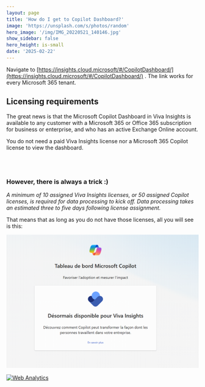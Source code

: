 ```yaml
---
layout: page
title: 'How do I get to Copilot Dashboard?'
image: 'https://unsplash.com/s/photos/random'
hero_image: '/img/IMG_20220521_140146.jpg'
show_sidebar: false
hero_height: is-small
date: '2025-02-22'
---
```



Navigate to [https://insights.cloud.microsoft/#/CopilotDashboard/](https://insights.cloud.microsoft/#/CopilotDashboard/) . The link works for every Microsoft 365 tenant.


## Licensing requirements

The great news is that the Microsoft Copilot Dashboard in Viva Insights is available to any customer with a Microsoft 365 or Office 365 subscription for business or enterprise, and who has an active Exchange Online account. 

You do not need a paid Viva Insights license nor a Microsoft 365 Copilot license to view the dashboard. 


<br/><br/>

### However, there is always a trick :) 

<i>A minimum of 10 assigned Viva Insights licenses, or 50 assigned Copilot licenses, is required for data processing to kick off. Data processing takes an estimated three to five days following license assignment.</i>

That means that as long as you do not have those licenses, all you will see is this:



<img src="/articles/img/copilot12.png" width="700">





<!-- Default Statcounter code for Copilot-all
https://powershellscripts.github.io/articles/en/copilot/controlsystem/
-->
<script type="text/javascript">
var sc_project=13093998; 
var sc_invisible=1; 
var sc_security="3e9d4e7b"; 
var sc_client_storage="disabled"; 
</script>
<script type="text/javascript"
src="https://www.statcounter.com/counter/counter.js"
async></script>
<noscript><div class="statcounter"><a title="Web Analytics"
href="https://statcounter.com/" target="_blank"><img
class="statcounter"
src="https://c.statcounter.com/13093998/0/3e9d4e7b/1/"
alt="Web Analytics"
referrerPolicy="no-referrer-when-downgrade"></a></div></noscript>
<!-- End of Statcounter Code -->